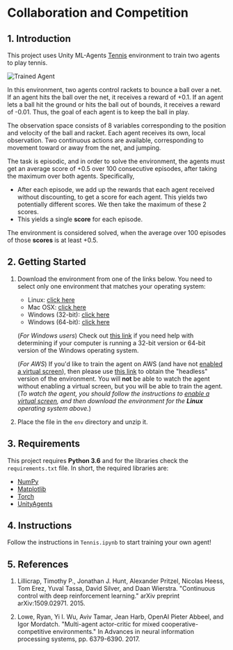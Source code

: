 [//]: # (Image References)

[image1]: https://user-images.githubusercontent.com/10624937/42135623-e770e354-7d12-11e8-998d-29fc74429ca2.gif "Trained Agent"
[image2]: https://user-images.githubusercontent.com/10624937/42135622-e55fb586-7d12-11e8-8a54-3c31da15a90a.gif "Soccer"


# Collaboration and Competition

## 1. Introduction

This project uses Unity ML-Agents [Tennis](https://github.com/Unity-Technologies/ml-agents/blob/master/docs/Learning-Environment-Examples.md#tennis) environment to train two agents to play tennis.

![Trained Agent][image1]

In this environment, two agents control rackets to bounce a ball over a net. If an agent hits the ball over the net, it receives a reward of +0.1. If an agent lets a ball hit the ground or hits the ball out of bounds, it receives a reward of -0.01.  Thus, the goal of each agent is to keep the ball in play.

The observation space consists of 8 variables corresponding to the position and velocity of the ball and racket. Each agent receives its own, local observation.  Two continuous actions are available, corresponding to movement toward or away from the net, and jumping. 

The task is episodic, and in order to solve the environment, the agents must get an average score of +0.5 over 100 consecutive episodes, after taking the maximum over both agents. Specifically,

- After each episode, we add up the rewards that each agent received without discounting, to get a score for each agent. This yields two potentially different scores. We then take the maximum of these 2 scores.
- This yields a single **score** for each episode.

The environment is considered solved, when the average over 100 episodes of those **scores** is at least +0.5.

## 2. Getting Started

1. Download the environment from one of the links below.  You need to select only one environment that matches your operating system:
    - Linux: [click here](https://s3-us-west-1.amazonaws.com/udacity-drlnd/P3/Tennis/Tennis_Linux.zip)
    - Mac OSX: [click here](https://s3-us-west-1.amazonaws.com/udacity-drlnd/P3/Tennis/Tennis.app.zip)
    - Windows (32-bit): [click here](https://s3-us-west-1.amazonaws.com/udacity-drlnd/P3/Tennis/Tennis_Windows_x86.zip)
    - Windows (64-bit): [click here](https://s3-us-west-1.amazonaws.com/udacity-drlnd/P3/Tennis/Tennis_Windows_x86_64.zip)
    
    (_For Windows users_) Check out [this link](https://support.microsoft.com/en-us/help/827218/how-to-determine-whether-a-computer-is-running-a-32-bit-version-or-64) if you need help with determining if your computer is running a 32-bit version or 64-bit version of the Windows operating system.

    (_For AWS_) If you'd like to train the agent on AWS (and have not [enabled a virtual screen](https://github.com/Unity-Technologies/ml-agents/blob/master/docs/Training-on-Amazon-Web-Service.md)), then please use [this link](https://s3-us-west-1.amazonaws.com/udacity-drlnd/P3/Tennis/Tennis_Linux_NoVis.zip) to obtain the "headless" version of the environment.  You will **not** be able to watch the agent without enabling a virtual screen, but you will be able to train the agent.  (_To watch the agent, you should follow the instructions to [enable a virtual screen](https://github.com/Unity-Technologies/ml-agents/blob/master/docs/Training-on-Amazon-Web-Service.md), and then download the environment for the **Linux** operating system above._)

2. Place the file in the `env` directory and unzip it. 

## 3. Requirements

This project requires **Python 3.6** and for the libraries check the `requirements.txt` file. In short, the required libraries are:

- [NumPy](http://www.numpy.org/)
- [Matplotlib](https://matplotlib.org/)
- [Torch](https://pytorch.org)
- [UnityAgents](https://github.com/Unity-Technologies/ml-agents)


## 4. Instructions

Follow the instructions in `Tennis.ipynb` to start training your own agent!

## 5. References

1. Lillicrap, Timothy P., Jonathan J. Hunt, Alexander Pritzel, Nicolas Heess, Tom Erez, Yuval Tassa, David Silver, and Daan Wierstra. "Continuous control with deep reinforcement learning." arXiv preprint arXiv:1509.02971. 2015.

2. Lowe, Ryan, Yi I. Wu, Aviv Tamar, Jean Harb, OpenAI Pieter Abbeel, and Igor Mordatch. "Multi-agent actor-critic for mixed cooperative-competitive environments." In Advances in neural information processing systems, pp. 6379-6390. 2017.